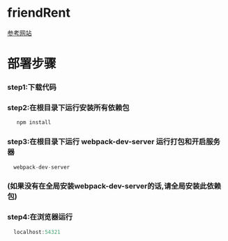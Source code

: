 # friendRent
[参考网站](http://frent.heitem.com/)

# 部署步骤
### step1:下载代码

### step2:在根目录下运行安装所有依赖包
```js
   npm install 
```
### step3:在根目录下运行 webpack-dev-server 运行打包和开启服务器
```js
  webpack-dev-server
```
###  (如果没有在全局安装webpack-dev-server的话,请全局安装此依赖包)

### step4:在浏览器运行
```js
  localhost:54321 
````

